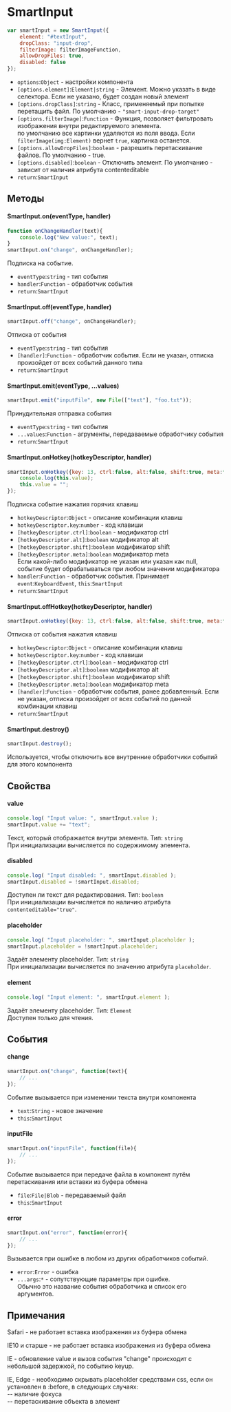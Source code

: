 # SmartInput
```javascript
var smartInput = new SmartInput({
    element: "#textInput",
    dropClass: "input-drop",
    filterImage: filterImageFunction,
    allowDropFiles: true,
    disabled: false
});
```

* `options`:`Object` - настройки компонента
* `[options.element]`:`Element|string` - Элемент. Можно указать в виде селектора. Если не указано, будет создан новый элемент
* `[options.dropClass]`:`string` - Класс, применяемый при попытке перетащить файл. По умолчанию - `"smart-input-drop-target"`
* `[options.filterImage]`:`Function` - Функция, позволяет фильтровать изображения внутри редактируемого элемента.\
по умолчанию все картинки удаляются из поля ввода. Если `filterImage(img:Element)` вернет `true`, картинка останется.
* `[options.allowDropFiles]`:`boolean` - разрешить перетаскивание файлов. По умолчанию - true.
* `[options.disabled]`:`boolean` - Отключить элемент. По умолчанию - зависит от наличия атрибута contenteditable
* `return`:`SmartInput`

## Методы

#### SmartInput.on(eventType, handler)
```javascript
function onChangeHandler(text){
    console.log("New value:", text);
}
smartInput.on("change", onChangeHandler);
```
Подписка на событие.

* `eventType`:`string` - тип события
* `handler`:`Function` - обработчик события
* `return`:`SmartInput`

#### SmartInput.off(eventType, handler)
```javascript
smartInput.off("change", onChangeHandler);
```
Отписка от события

* `eventType`:`string` - тип события
* `[handler]`:`Function` - обработчик события. Если не указан, 
                         отписка произойдет от всех событий данного типа
* `return`:`SmartInput`

#### SmartInput.emit(eventType, ...values)
```javascript
smartInput.emit("inputFile", new File(["text"], "foo.txt"));
```
Принудительная отправка события

* `eventType`:`string` - тип события
* `...values`:`Function` - агрументы, передаваемые обработчику события
* `return`:`SmartInput`
                           
#### SmartInput.onHotkey(hotkeyDescriptor, handler)
```javascript
smartInput.onHotkey({key: 13, ctrl:false, alt:false, shift:true, meta:false}, function(event){
    console.log(this.value);
    this.value = "";
});
```
Подписка событие нажатия горячих клавиш

* `hotkeyDescriptor`:`Object` - описание комбинации клавиш
* `hotkeyDescriptor.key`:`number` - код клавиши
* `[hotkeyDescriptor.ctrl]`:`boolean` - модификатор ctrl
* `[hotkeyDescriptor.alt]`:`boolean` модификатор alt
* `[hotkeyDescriptor.shift]`:`boolean` модификатор shift
* `[hotkeyDescriptor.meta]`:`boolean` модификатор meta\
Если какой-либо модификатор не указан или указан как null, 
событие будет обрабатываться при любом значении модификатора
* `handler`:`Function` - обработчик события. Принимает `event`:`KeyboardEvent`, `this`:`SmartInput`
* `return`:`SmartInput`
                          
#### SmartInput.offHotkey(hotkeyDescriptor, handler)
```javascript
smartInput.onHotkey({key: 13, ctrl:false, alt:false, shift:true, meta:false}, hotkeyHandler);
```
Отписка от события нажатия клавиш

* `hotkeyDescriptor`:`Object` - описание комбинации клавиш
* `hotkeyDescriptor.key`:`number` - код клавиши
* `[hotkeyDescriptor.ctrl]`:`boolean` - модификатор ctrl
* `[hotkeyDescriptor.alt]`:`boolean` модификатор alt
* `[hotkeyDescriptor.shift]`:`boolean` модификатор shift
* `[hotkeyDescriptor.meta]`:`boolean` модификатор meta
* `[handler]`:`Function` - обработчик события, ранее добавленный. Если не указан, 
                         отписка произойдет от всех событий по данной комбинации клавиш
* `return`:`SmartInput`

#### SmartInput.destroy()
```javascript
smartInput.destroy();
```
Используется, чтобы отключить все внутренние обработчики событий для этого компонента

## Свойства

#### value
```javascript
console.log( "Input value: ", smartInput.value );
smartInput.value += "text";
```
Текст, который отображается внутри элемента. Тип: `string`\
При инициализации вычисляется по содержимому элемента.

#### disabled
```javascript
console.log( "Input disabled: ", smartInput.disabled );
smartInput.disabled = !smartInput.disabled;
```
Доступен ли текст для редактирования. Тип: `boolean`\
При инициализации вычисляется по наличию атрибута `contenteditable="true"`.

#### placeholder
```javascript
console.log( "Input placeholder: ", smartInput.placeholder );
smartInput.placeholder = !smartInput.placeholder;
```
Задаёт элементу placeholder. Тип: `string`\
При инициализации вычисляется по значению атрибута `placeholder`.

#### element
```javascript
console.log( "Input element: ", smartInput.element );
```
Задаёт элементу placeholder. Тип: `Element`\
Доступен только для чтения.

## События

#### change
```javascript
smartInput.on("change", function(text){
    // ...
});
```
Событие вызывается при изменении текста внутри компонента

* `text`:`String` - новое значение
* `this`:`SmartInput`

#### inputFile
```javascript
smartInput.on("inputFile", function(file){
    // ...
});
```
Событие вызывается при передаче файла в компонент путём перетаскивания или вставки из буфера обмена

* `file`:`File|Blob` - передаваемый файл
* `this`:`SmartInput`

#### error
```javascript
smartInput.on("error", function(error){
    // ...
});
```
Вызывается при ошибке в любом из других обработчиков событий.

* `error`:`Error` - ошибка
* `...args`:`*` - сопутствующие параметры при ошибке.\
Обычно это название события обработчика и список его аргументов.

## Примечания

Safari - не работает вставка изображения из буфера обмена

IE10 и старше - не работает вставка изображения из буфера обмена

IE - обновление value и вызов события "change" происходит с небольшой задержкой, по событию keyup.

IE, Edge - необходимо скрывать placeholder средствами css, если он установлен в :before, в следующих случаях:\
-- наличие фокуса\
-- перетаскивание объекта в элемент